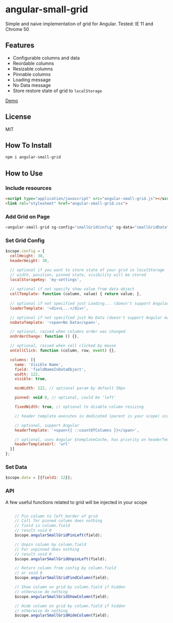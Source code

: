 # angular-small-grid

Simple and naive implementation of grid for Angular. Tested: IE 11 and Chrome 50

## Features

* Configurable columns and data
* Reordable columns
* Resizable columns
* Pinnable columns
* Loading message
* No Data message
* Store restore state of grid to ```localStorage```

[Demo](http://terma.github.io/angular-small-grid/demo.html)

## License

MIT

## How To Install

```bash
npm i angular-small-grid
```

## How to Use 

### Include resources

```html
<script type="application/javascript" src="angular-small-grid.js"></script>
<link rel="stylesheet" href="angular-small-grid.css">
```

### Add Grid on Page

```js
<angular-small-grid sg-config="smallGridConfig" sg-data="smallGridData"></angular-small-grid>
```

### Set Grid Config

```js
$scope.config = {
  cellHeight: 30,
  headerHeight: 30,

  // optional if you want to store state of your grid in localStorage
  // width, position, pinned state, visibility will be stored
  localStorageKey: 'my-settings',
  
  // optional if not specify show value from data object
  cellTemplate: function (column, value) { return value; }, 
  
  // optional if not specified just Loading... (doesn't support Angular markup)
  loaderTemplate: '<div>L...</div>',

  // optional if not specified just No Data (doesn't support Angular markup)
  noDataTemplate: '<span>No Data</span>',

  // optional, raised when columns order was changed
  onOrderChange: function () {},

  // optional, raised when cell clicked by mouse
  onCellClick: function (column, row, event) {},

  columns: [{
    name: 'Visible Name',
    field: 'fieldNameInDataObject',
    width: 122,
    visible: true,

    minWidth: 222, // optional param by default 50px

    pinned: void 0, // optional, could be 'left'

    fixedWidth: true, // optional to disable column resizing

    // header template executes in dedicated (parent is your scope) scope with injected column

    // optional, support Angular
    headerTemplate: '<span>{{ ::countOfColumns }}</span>',

    // optional, uses Angular $templateCache, has priority on headerTemplate
    headerTemplateUrl: 'url'
  }]
};
```

### Set Data

```js
$scope.data = [{field1: 12}];
```

### API

A few useful functions related to grid will be injected in your scope

```js

    // Pin column to left border of grid
    // Call for pinned column does nothing
    // field is column.field
    // result void 0
    $scope.angularSmallGridPinLeft(field);

    // Unpin column by column.field
    // For unpinned does nothing
    // result void 0
    $scope.angularSmallGridUnpinLeft(field);

    // Return column from config by column.field
    // or void 0
    $scope.angularSmallGridFindColumn(field);

    // Show column on grid by column.field if hidden
    // otherwise do nothing
    $scope.angularSmallGridShowColumn(field);

    // Hide column on grid by column.field if hidden
    // otherwise do nothing
    $scope.angularSmallGridHideColumn(field);
```